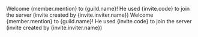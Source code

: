 Welcome {member.mention} to {guild.name}! He used {invite.code} to join the server (invite created by {invite.inviter.name})
Welcome {member.mention} to {guild.name}! He used {invite.code} to join the server (invite created by {invite.inviter.name})
